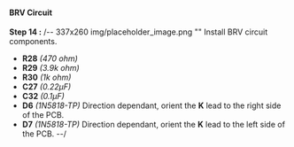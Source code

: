 #### BRV Circuit
**Step 14 :**
/-- 337x260 img/placeholder_image.png "" Install BRV circuit components.

- **R28**	*(470 ohm)* 
- **R29**	*(3.9k ohm)*	
- **R30**	*(1k ohm)*
- **C27**   *(0.22µF)*
- **C32**   *(0.1µF)* 
- **D6**	*(1N5818-TP)* Direction dependant, orient the **K** lead to the right side of the PCB.
- **D7**	*(1N5818-TP)* Direction dependant, orient the **K** lead to the left side of the PCB.
--/

